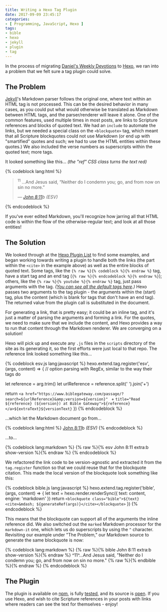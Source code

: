 ```yaml
---
title: Writing a Hexo Tag Plugin
date: 2017-09-09 23:45:17
categories:
- [ Programming, JavaScript, Hexo ]
tags:
- bible
- hexo
- jekyll
- plugin
- tag
---
```

In the process of migrating [Daniel's Weekly Devotions][dwd] to [Hexo][], we ran into a problem that we felt sure a tag plugin could solve.

## The Problem

[Jekyll][]'s Markdown parser follows the original one, where text within an HTML tag is not processed. This can be the desired behavior in many cases, as you could put what would otherwise be translated as Markdown between HTML tags, and the parser/renderer will leave it alone. One of the common features, used multiple times in most posts, are links to Scripture references and blocks of quoted text. We had an `include` to automate the links, but we needed a special class on the `<blockquote>` tag, which meant that all Scripture blockquotes could not use Markdown (or end up with "smartified" quotes and such; we had to use the HTML entities within these quotes.) We also included the verse numbers as superscripts within the quoted text; more tags.

It looked something like this... _(the "ref" CSS class turns the text red)_

{% codeblock lang:html %}
<blockquote class="bible">
  <p>
    <sup>11</sup> &hellip;And Jesus said, <span class="ref">&ldquo;Neither do I condemn you;
    go, and from now on sin no more.&rdquo;</span>
  </p>
  <cite>&mdash; <a href="https://www.biblegateway.com/passage/?search=John+8:11&amp;version=ESV"
    title="Read John 8:11 (ESV) at Bible Gateway">John 8:11</a>b <em>(ESV)</em></cite>
</blockquote>
{% endcodeblock %}

If you've ever edited Markdown, you'll recognize how jarring all that HTML code is within the flow of the otherwise-regular text; and look at all those entities!

## The Solution

We looked through at the [Hexo Plugin List][pl] to find some examples, and began working towards writing a plugin to handle both the links (the part within the `<cite>` in the example above) as well as the entire blocks of quoted text. Some tags, like the `{% raw %}{% codeblock %}{% endraw %}` tag, have a start tag and an end tag (`{% raw %}{% endcodeblock %}{% endraw %}`); others, like the `{% raw %}{% youtube %}{% endraw %}` tag, just pass arguments with the tag. _([You can see all the default tags here][tag].)_ Hexo passes two arguments to the tag plugin - the arguments within the (start) tag, plus the content (which is blank for tags that don't have an end tag). The returned value from the plugin call is substituted in the document.

For generating a link, that is pretty easy; it could be an inline tag, and it's just a matter of parsing the arguments and forming a link. For the quotes, we need to make sure that we include the content, and Hexo provides a way to run that content through the Markdown renderer. We are converging on a solution!

Hexo will pick up and execute any `.js` files in the `scripts` directory of the site as its generating it, so the first efforts were just local to that repo. The reference link looked something like this...

{% codeblock esv.js lang:javascript %}
hexo.extend.tag.register('esv', (args, content) => {
  // option parsing with RegEx, similar to the way their tags do

  let reference = arg.trim()
  let urlReference = reference.split(' ').join('+')

  return `<a href="https://www.biblegateway.com/passage/?search=${urlReference}&amp;version=${version}" `
    + `title="Read ${reference} (${version}) at Bible Gateway">${reference}</a>${extraText}${versionText}`
})
{% endcodeblock %}

...which let the Markdown document go from...

{% codeblock lang:html %}
<a href="https://www.biblegateway.com/passage/?search=John+8:11&amp;version=ESV"
  title="Read John 8:11 (ESV) at Bible Gateway">John 8:11</a>b <em>(ESV)</em>
{% endcodeblock %}

...to...

{% codeblock lang:markdown %}
{% raw %}{% esv John 8:11 extra:b show-version %}{% endraw %}
{% endcodeblock %}

We refactored the link code to be version-agnostic and extracted it from the `tag.register` function so that we could reuse that for the blockquote citation. This made the local version of the blockquote look something like this:

{% codeblock bible.js lang:javascript %}
hexo.extend.tag.register('bible', (args, content) => {
  let text = hexo.render.renderSync({ text: content, engine: 'markdown' })
  return `<blockquote class="bible">${text}<cite>&mdash; ${generateRef(args)}</cite></blockquote>`
})
{% endcodeblock %}

This means that the blockquote can support all of the arguments the inline reference did. We also switched out the `marked` Markdown processor for the `markdown-it` one, which lets us do superscripts by using the `^` character. Revisiting our example under "The Problem," our Markdown source to generate the same blockquote is now:

{% codeblock lang:markdown %}
{% raw %}{% bible John 8:11 extra:b show-version %}{% endraw %}
^11^...And Jesus said, <span class="ref">"Neither do I condemn you; go, and from
now on sin no more."</span>
{% raw %}{% endbible %}{% endraw %}
{% endcodeblock %}

## The Plugin

The plugin is available on [npm][], is fully [tested][], and its source is [open][]. If you use Hexo, and wish to cite Scripture references in your posts with links where readers can see the text for themselves - enjoy!


[dwd]: //devotions.summershome.org
[Hexo]: //hexo.io
[Jekyll]: //jekyllrb.com
[pl]: //hexo.io/plugins/
[tag]: //hexo.io/docs/tag-plugins.html
[npm]: //www.npmjs.com/package/hexo-tag-scripture
[tested]: //ci.appveyor.com/project/danieljsummers/hexo-tag-scripture
[open]: //github.com/danieljsummers/hexo-tag-scripture
